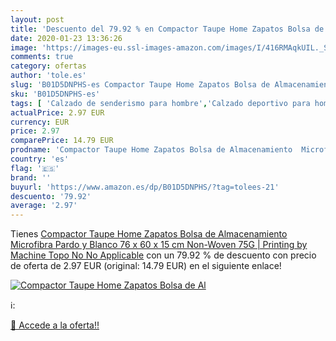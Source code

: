 ```yaml
---
layout: post
title: 'Descuento del 79.92 % en Compactor Taupe Home Zapatos Bolsa de Al'
date: 2020-01-23 13:36:26
image: 'https://images-eu.ssl-images-amazon.com/images/I/416RMAqkUIL._SL400_.jpg'
comments: true
category: ofertas
author: 'tole.es'
slug: 'B01D5DNPHS-es Compactor Taupe Home Zapatos Bolsa de Almacenamiento...'
sku: 'B01D5DNPHS-es'
tags: [ 'Calzado de senderismo para hombre','Calzado deportivo para hombre','Chanclas y sandalias de piscina para hombre','Zapatillas de senderismo para hombre','Zapatillas y calzado deportivo para hombre','Zapatos','Zapatos para hombre','Zapatos y complementos','zapatos', ]
actualPrice: 2.97 EUR
currency: EUR
price: 2.97
comparePrice: 14.79 EUR
prodname: 'Compactor Taupe Home Zapatos Bolsa de Almacenamiento  Microfibra  Pardo y Blanco  76 x 60 x 15 cm  Non-Woven 75G | Printing by Machine  Topo  No No Applicable'
country: 'es'
flag: '🇪🇸'
brand: ''
buyurl: 'https://www.amazon.es/dp/B01D5DNPHS/?tag=tolees-21'
descuento: '79.92'
average: '2.97'
---
```


Tienes [Compactor Taupe Home Zapatos Bolsa de Almacenamiento  Microfibra  Pardo y Blanco  76 x 60 x 15 cm  Non-Woven 75G | Printing by Machine  Topo  No No Applicable](https://www.amazon.es/dp/B01D5DNPHS/?tag=tolees-21) con un 79.92 % de descuento con precio de oferta de 2.97 EUR (original: 14.79 EUR) en el siguiente enlace!

[![Compactor Taupe Home Zapatos Bolsa de Al](https://images-eu.ssl-images-amazon.com/images/I/416RMAqkUIL._SL400_.jpg)](https://www.amazon.es/dp/B01D5DNPHS/?tag=tolees-21)

ℹ️:


[🛒 Accede a la oferta!!](https://www.amazon.es/dp/B01D5DNPHS/?tag=tolees-21)
